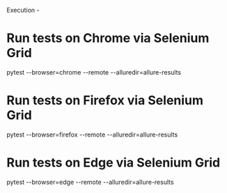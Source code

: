







Execution -
# Run tests on Chrome via Selenium Grid
pytest --browser=chrome --remote --alluredir=allure-results

# Run tests on Firefox via Selenium Grid
pytest --browser=firefox --remote --alluredir=allure-results

# Run tests on Edge via Selenium Grid
pytest --browser=edge --remote --alluredir=allure-results